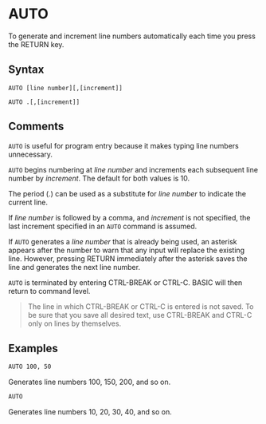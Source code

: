 # AUTO

To generate and increment line numbers automatically each time you press the RETURN key.

## Syntax

`AUTO [line number][,[increment]]`

`AUTO .[,[increment]]`

## Comments

`AUTO` is useful for program entry because it makes typing line numbers unnecessary.

`AUTO` begins numbering at *line number* and increments each subsequent line number by *increment*. The default for both values is 10.

The period (.) can be used as a substitute for *line number* to indicate the current line.

If *line number* is followed by a comma, and *increment* is not specified, the last increment specified in an `AUTO` command is assumed.

If `AUTO` generates a *line number* that is already being used, an asterisk appears after the number to warn that any input will replace the existing line. However, pressing RETURN immediately after the asterisk saves the line and generates the next line number.

`AUTO` is terminated by entering CTRL-BREAK or CTRL-C. BASIC will then return to command level.

> The line in which CTRL-BREAK or CTRL-C is entered is not saved. To be sure that you save all desired text, use CTRL-BREAK and CTRL-C only on lines by themselves.

## Examples

```vb
AUTO 100, 50
```

Generates line numbers 100, 150, 200, and so on.

```vb
AUTO
```

Generates line numbers 10, 20, 30, 40, and so on.
